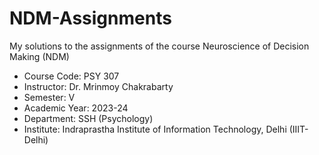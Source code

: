 # NDM-Assignments

My solutions to the assignments of the course Neuroscience of Decision Making (NDM)
- Course Code: PSY 307
- Instructor:  Dr. Mrinmoy Chakrabarty
- Semester: V
- Academic Year: 2023-24
- Department: SSH (Psychology)
- Institute: Indraprastha Institute of Information Technology, Delhi (IIIT-Delhi)